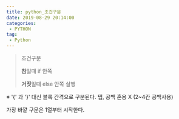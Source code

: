 ```yaml
---
title: python_조건구문
date: 2019-08-29 20:14:00
categories:
 - PYTHON
tag:
 - Python
---
```


> 조건구문
>
> **참**일때 if 안쪽
>
> **거짓**일때 else 안쪽 실행

※ '{' 과 '}' 대신 블록 간격으로 구분된다. 탭, 공백 혼용 X (2~4칸 공백사용)

가장 바깥 구문은 1열부터 시작한다.